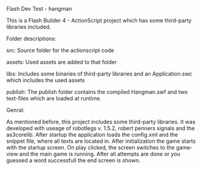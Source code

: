 Flash Dev Test - hangman

This is a Flash Builder 4 - ActionScript project which has some third-party libraries included.

Folder descriptions:

src: Source folder for the actionscript code

assets: Used assets are added to that folder

libs: Includes some binaries of third-party libraries and an Application.swc which includes the used assets

publish: The publish folder contains the compiled Hangman.swf and two text-files which are loaded at runtime.


Genral:

As mentioned before, this project includes some third-party libraries. It was developed with useage of robotlegs v. 1.5.2, robert penners signals and the as3corelib.
After startup the application loads the config.xml and the snippet file, where all texts are located in. After initialization the game starts with the startup screen.
On play clicked, the screen switches to the game-view and the main game is running. After all attempts are done or you guessed a word successfull the end screen is shown.

